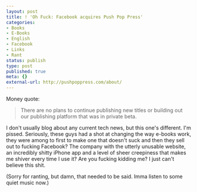 ```yaml
---
layout: post
title: ! 'Oh Fuck: Facebook acquires Push Pop Press'
categories:
- Books
- E-Books
- English
- Facebook
- Links
- Rant
status: publish
type: post
published: true
meta: {}
external-url: http://pushpoppress.com/about/
---
```

Money quote:
> There are no plans to continue publishing new titles or building out our publishing platform that was in private beta.

I don't usually blog about any current tech news, but this one's different. I'm pissed. Seriously, these guys had a shot at changing the way e-books work, they were among to first to make one that doesn't suck and then they sell out to fucking Facebook? The company with the utterly unusable website, an incredibly shitty iPhone app and a level of sheer creepiness that makes me shiver every time I use it? Are you fucking kidding me? I just can't believe this shit.

(Sorry for ranting, but damn, that needed to be said. Imma listen to some quiet music now.)

